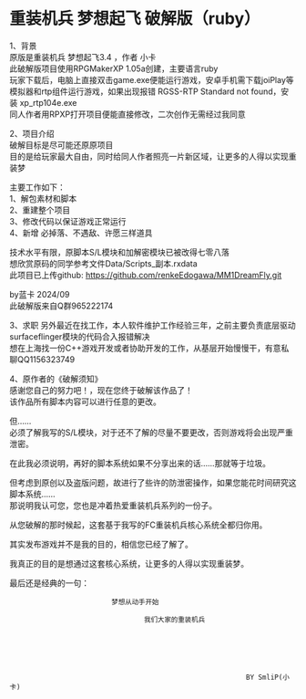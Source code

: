 # 重装机兵 梦想起飞 破解版（ruby）
1、背景  
原版是重装机兵 梦想起飞3.4 ，作者 小卡  
此破解版项目使用RPGMakerXP 1.05a创建，主要语言ruby  
玩家下载后，电脑上直接双击game.exe便能运行游戏，安卓手机需下载joiPlay等模拟器和rtp组件运行游戏，如果出现报错 RGSS-RTP Standard not found，安装 xp_rtp104e.exe  
同人作者用RPXP打开项目便能直接修改，二次创作无需经过我同意  


2、项目介绍  
破解目标是尽可能还原原项目  
目的是给玩家最大自由，同时给同人作者照亮一片新区域，让更多的人得以实现重装梦  

主要工作如下：  
1、解包素材和脚本  
2、重建整个项目  
3、修改代码以保证游戏正常运行  
4、新增 必掉落、不遇敌、许愿三样道具  

技术水平有限，原脚本S/L模块和加解密模块已被改得七零八落  
想欣赏原码的同学参考文件Data/Scripts_副本.rxdata  
此项目已上传github:  https://github.com/renkeEdogawa/MM1DreamFly.git  

by蓝卡 2024/09  
此破解版来自Q群965222174  


3、求职
另外最近在找工作，本人软件维护工作经验三年，之前主要负责底层驱动surfaceflinger模块的代码合入报错解决  
想在上海找一份C++游戏开发或者协助开发的工作，从基层开始慢慢干，有意私聊QQ1156323749  


4、原作者的《破解须知》  
感谢您自己的努力吧！，现在您终于破解该作品了！  
该作品所有脚本内容可以进行任意的更改。  

但……  
必须了解我写的S/L模块，对于还不了解的尽量不要更改，否则游戏将会出现严重泄密。  

在此我必须说明，再好的脚本系统如果不分享出来的话……那就等于垃圾。  

但考虑到原创以及盗版问题，故进行了些许的防泄密操作，如果您能花时间研究这脚本系统……  
那说明我认可您，您也是冲着热爱重装机兵系列的一份子。  

从您破解的那时候起，这套基于我写的FC重装机兵核心系统全都归你用。  

其实发布游戏并不是我的目的，相信您已经了解了。  

我真正的目的是想通过这套核心系统，让更多的人得以实现重装梦。  


最后还是经典的一句：  


                             梦想从动手开始  
                             
                                     我们大家的重装机兵  

                             
                             
                             
                             
                             
                                                              BY SmliP(小卡)
